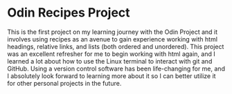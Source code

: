 # Odin Recipes Project
This is the first project on my learning journey with the Odin Project
and it involves using recipes as an avenue to gain experience working
with html headings, relative links, and lists (both ordered and 
unordered). This project was an excellent refresher for me to begin
working with html again, and I learned a lot about how to use the
Linux terminal to interact with git and GitHub. Using a version control
software has been life-changing for me, and I absolutely look forward
to learning more about it so I can better utilize it for other personal
projects in the future.